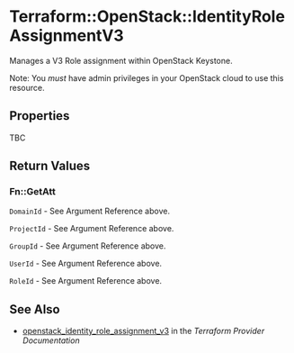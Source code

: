 # Terraform::OpenStack::IdentityRoleAssignmentV3

Manages a V3 Role assignment within OpenStack Keystone.

Note: You _must_ have admin privileges in your OpenStack cloud to use
this resource.

## Properties

TBC

## Return Values

### Fn::GetAtt

`DomainId` - See Argument Reference above.

`ProjectId` - See Argument Reference above.

`GroupId` - See Argument Reference above.

`UserId` - See Argument Reference above.

`RoleId` - See Argument Reference above.

## See Also

* [openstack_identity_role_assignment_v3](https://www.terraform.io/docs/providers/openstack/r/identity_role_assignment_v3.html) in the _Terraform Provider Documentation_
